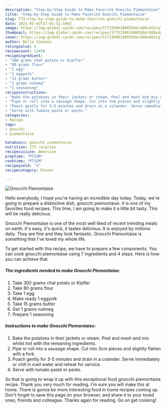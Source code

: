 ```yaml
---
description: "Step-by-Step Guide to Make Favorite Gnocchi Piemontaise"
title: "Step-by-Step Guide to Make Favorite Gnocchi Piemontaise"
slug: 773-step-by-step-guide-to-make-favorite-gnocchi-piemontaise
date: 2021-05-03T17:01:51.590Z
image: https://img-global.cpcdn.com/recipes/5773350618005504/680x482cq70/gnocchi-piemontaise-recipe-main-photo.jpg
thumbnail: https://img-global.cpcdn.com/recipes/5773350618005504/680x482cq70/gnocchi-piemontaise-recipe-main-photo.jpg
cover: https://img-global.cpcdn.com/recipes/5773350618005504/680x482cq70/gnocchi-piemontaise-recipe-main-photo.jpg
author: Belle Jimenez
ratingvalue: 5
reviewcount: 13458
recipeingredient:
- "300 grams chat potato or Kipfler"
- "80 grams flour"
- "1 egg"
- "1 eggyolk"
- "15 grams butter"
- "1 grams nutmeg"
- "1 seasoning"
recipeinstructions:
- "Bake the potatoes in their jackets or steam. Peel and mash and mix whilst hot with the remaining ingredients."
- "Pipe or roll into a sausage shape. Cut into 3cm pieces and slightly flatten with a fork."
- "Poach gently for 3-5 minutes and drain in a colander. Serve immediately or chill in iced water and reheat for service."
- "Serve with tomato paste or pesto."
categories:
- Recipe
tags:
- gnocchi
- piemontaise

katakunci: gnocchi piemontaise 
nutrition: 273 calories
recipecuisine: American
preptime: "PT24M"
cooktime: "PT32M"
recipeyield: "2"
recipecategory: Dinner

---
```



![Gnocchi Piemontaise](https://img-global.cpcdn.com/recipes/5773350618005504/680x482cq70/gnocchi-piemontaise-recipe-main-photo.jpg)

Hello everybody, I hope you're having an incredible day today. Today, we're going to prepare a distinctive dish, gnocchi piemontaise. It is one of my favorites food recipes. This time, I am going to make it a little bit tasty. This will be really delicious.

Gnocchi Piemontaise is one of the most well liked of recent trending meals on earth. It's easy, it's quick, it tastes delicious. It is enjoyed by millions daily. They are fine and they look fantastic. Gnocchi Piemontaise is something that I've loved my whole life.




To get started with this recipe, we have to prepare a few components. You can cook gnocchi piemontaise using 7 ingredients and 4 steps. Here is how you can achieve that.

<!--inarticleads1-->

##### The ingredients needed to make Gnocchi Piemontaise:

1. Take 300 grams chat potato or Kipfler
1. Take 80 grams flour
1. Take 1 egg
1. Make ready 1 eggyolk
1. Take 15 grams butter
1. Get 1 grams nutmeg
1. Prepare 1 seasoning




<!--inarticleads2-->

##### Instructions to make Gnocchi Piemontaise:

1. Bake the potatoes in their jackets or steam. Peel and mash and mix whilst hot with the remaining ingredients.
1. Pipe or roll into a sausage shape. Cut into 3cm pieces and slightly flatten with a fork.
1. Poach gently for 3-5 minutes and drain in a colander. Serve immediately or chill in iced water and reheat for service.
1. Serve with tomato paste or pesto.




So that is going to wrap it up with this exceptional food gnocchi piemontaise recipe. Thank you very much for reading. I'm sure you will make this at home. There is gonna be more interesting food in home recipes coming up. Don't forget to save this page on your browser, and share it to your loved ones, friends and colleague. Thanks again for reading. Go on get cooking!
